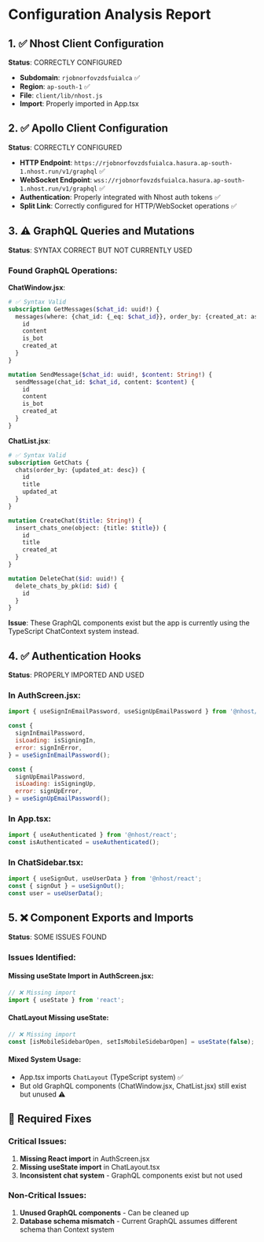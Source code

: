 # Configuration Analysis Report

## 1. ✅ Nhost Client Configuration
**Status**: CORRECTLY CONFIGURED
- **Subdomain**: `rjobnorfovzdsfuialca` ✅
- **Region**: `ap-south-1` ✅
- **File**: `client/lib/nhost.js`
- **Import**: Properly imported in App.tsx

## 2. ✅ Apollo Client Configuration  
**Status**: CORRECTLY CONFIGURED
- **HTTP Endpoint**: `https://rjobnorfovzdsfuialca.hasura.ap-south-1.nhost.run/v1/graphql` ✅
- **WebSocket Endpoint**: `wss://rjobnorfovzdsfuialca.hasura.ap-south-1.nhost.run/v1/graphql` ✅
- **Authentication**: Properly integrated with Nhost auth tokens ✅
- **Split Link**: Correctly configured for HTTP/WebSocket operations ✅

## 3. ⚠️ GraphQL Queries and Mutations
**Status**: SYNTAX CORRECT BUT NOT CURRENTLY USED

### Found GraphQL Operations:
**ChatWindow.jsx**:
```graphql
# ✅ Syntax Valid
subscription GetMessages($chat_id: uuid!) {
  messages(where: {chat_id: {_eq: $chat_id}}, order_by: {created_at: asc}) {
    id
    content  
    is_bot
    created_at
  }
}

mutation SendMessage($chat_id: uuid!, $content: String!) {
  sendMessage(chat_id: $chat_id, content: $content) {
    id
    content
    is_bot  
    created_at
  }
}
```

**ChatList.jsx**:
```graphql
# ✅ Syntax Valid  
subscription GetChats {
  chats(order_by: {updated_at: desc}) {
    id
    title
    updated_at
  }
}

mutation CreateChat($title: String!) {
  insert_chats_one(object: {title: $title}) {
    id
    title
    created_at
  }
}

mutation DeleteChat($id: uuid!) {
  delete_chats_by_pk(id: $id) {
    id
  }
}
```

**Issue**: These GraphQL components exist but the app is currently using the TypeScript ChatContext system instead.

## 4. ✅ Authentication Hooks
**Status**: PROPERLY IMPORTED AND USED

### In AuthScreen.jsx:
```javascript
import { useSignInEmailPassword, useSignUpEmailPassword } from '@nhost/react';

const {
  signInEmailPassword,
  isLoading: isSigningIn,
  error: signInError,
} = useSignInEmailPassword();

const {
  signUpEmailPassword,
  isLoading: isSigningUp,
  error: signUpError,
} = useSignUpEmailPassword();
```

### In App.tsx:
```javascript
import { useAuthenticated } from '@nhost/react';
const isAuthenticated = useAuthenticated();
```

### In ChatSidebar.tsx:
```javascript
import { useSignOut, useUserData } from '@nhost/react';
const { signOut } = useSignOut();
const user = useUserData();
```

## 5. ❌ Component Exports and Imports
**Status**: SOME ISSUES FOUND

### Issues Identified:

#### Missing useState Import in AuthScreen.jsx:
```javascript
// ❌ Missing import
import { useState } from 'react';
```

#### ChatLayout Missing useState:
```javascript
// ❌ Missing import  
const [isMobileSidebarOpen, setIsMobileSidebarOpen] = useState(false);
```

#### Mixed System Usage:
- App.tsx imports `ChatLayout` (TypeScript system) ✅
- But old GraphQL components (ChatWindow.jsx, ChatList.jsx) still exist but unused ⚠️

## 🔧 Required Fixes

### Critical Issues:
1. **Missing React import** in AuthScreen.jsx
2. **Missing useState import** in ChatLayout.tsx  
3. **Inconsistent chat system** - GraphQL components exist but not used

### Non-Critical Issues:
1. **Unused GraphQL components** - Can be cleaned up
2. **Database schema mismatch** - Current GraphQL assumes different schema than Context system
